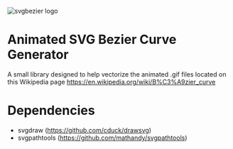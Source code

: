 ![svgbezier logo](https://github.com/michaeljaneway/Wiki-Anims/blob/master/assets/B%C3%A9zier%205%20big.svg)

# Animated SVG Bezier Curve Generator

A small library designed to help vectorize the animated .gif files located on this Wikipedia page
https://en.wikipedia.org/wiki/B%C3%A9zier_curve 

# Dependencies
- svgdraw (https://github.com/cduck/drawsvg)
- svgpathtools (https://github.com/mathandy/svgpathtools)
